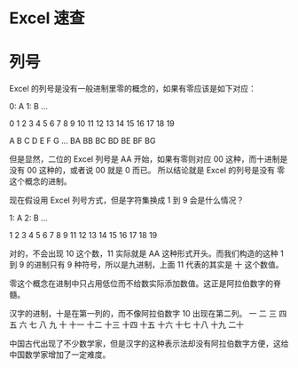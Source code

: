 # Excel 速查

# 列号

Excel 的列号是没有一般进制里零的概念的，如果有零应该是如下对应：

0: A
1: B
...

 0  1  2  3  4  5  6  7  8  9
10 11 12 13 14 15 16 17 18 19

 A  B  C  D  E  F  G  ...
BA BB BC BD BE BF BG

但是显然，二位的 Excel 列号是 AA 开始，如果有零则对应 00 这种，而十进制是没有 00 这种的，或者说 00 就是 0 而已。
所以结论就是 Excel 的列号是没有 零 这个概念的进制。

现在假设用 Excel 列号方式，但是字符集换成 1 到 9 会是什么情况？

1: A
2: B
...

 1  2  3  4  5  6  7  8  9
11 12 13 14 15 16 17 18 19

对的，不会出现 10 这个数，11 实际就是 AA 这种形式开头。而我们构造的这种 1 到 9 的进制只有 9 种符号，所以是九进制，上面 11 代表的其实是 十 这个数值。

零这个概念在进制中只占用低位而不给数实际添加数值。这正是阿拉伯数字的脊髓。

汉字的进制，十是在第一列的，而不像阿拉伯数字 10 出现在第二列。
  一   二   三   四   五   六   七   八  九   十
十一 十二 十三  十四 十五 十六 十七 十八 十九 二十

中国古代出现了不少数学家，但是汉字的这种表示法却没有阿拉伯数字方便，这给中国数学家增加了一定难度。

